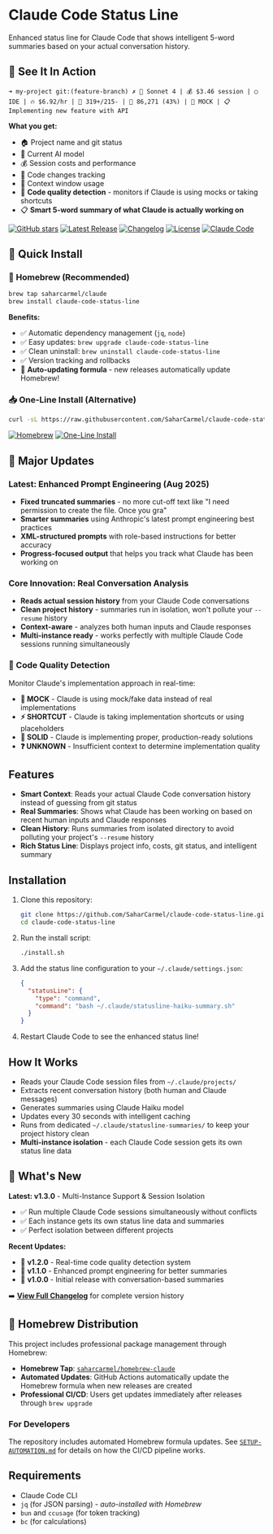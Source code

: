 # Claude Code Status Line

Enhanced status line for Claude Code that shows intelligent 5-word summaries based on your actual conversation history.

## 🎯 See It In Action

```
➜ my-project git:(feature-branch) ✗ 🤖 Sonnet 4 | 💰 $3.46 session | ◯ IDE | 🔥 $6.92/hr | 📝 319+/215- | 🧠 86,271 (43%) | 🚨 MOCK | 📋 Implementing new feature with API
```

**What you get:**
- 🏠 Project name and git status
- 🤖 Current AI model  
- 💰 Session costs and performance
- 📝 Code changes tracking
- 🧠 Context window usage
- 🚨 **Code quality detection** - monitors if Claude is using mocks or taking shortcuts
- 📋 **Smart 5-word summary of what Claude is actually working on**

[![GitHub stars](https://img.shields.io/github/stars/SaharCarmel/claude-code-status-line?style=flat-square)](https://github.com/SaharCarmel/claude-code-status-line/stargazers)
[![Latest Release](https://img.shields.io/badge/version-v1.3.0-blue?style=flat-square)](https://github.com/SaharCarmel/claude-code-status-line/releases)
[![Changelog](https://img.shields.io/badge/changelog-Keep%20a%20Changelog-orange?style=flat-square)](CHANGELOG.md)
[![License](https://img.shields.io/badge/license-MIT-blue?style=flat-square)](LICENSE)
[![Claude Code](https://img.shields.io/badge/Claude%20Code-Compatible-purple?style=flat-square&logo=anthropic)](https://claude.ai/code)

## 🚀 Quick Install

### 🍺 Homebrew (Recommended)
```bash
brew tap saharcarmel/claude
brew install claude-code-status-line
```

**Benefits:**
- ✅ Automatic dependency management (`jq`, `node`)
- ✅ Easy updates: `brew upgrade claude-code-status-line` 
- ✅ Clean uninstall: `brew uninstall claude-code-status-line`
- ✅ Version tracking and rollbacks
- 🤖 **Auto-updating formula** - new releases automatically update Homebrew!

### 📥 One-Line Install (Alternative)
```bash
curl -sL https://raw.githubusercontent.com/SaharCarmel/claude-code-status-line/main/install.sh | bash
```

[![Homebrew](https://img.shields.io/badge/Install-Homebrew-orange?style=for-the-badge&logo=homebrew&logoColor=white)](https://github.com/SaharCarmel/homebrew-claude)
[![One-Line Install](https://img.shields.io/badge/Install-One%20Line-brightgreen?style=for-the-badge&logo=terminal&logoColor=white)](https://raw.githubusercontent.com/SaharCarmel/claude-code-status-line/main/install.sh)

## 🚀 Major Updates

### Latest: Enhanced Prompt Engineering (Aug 2025)
- **Fixed truncated summaries** - no more cut-off text like "I need permission to create the file. Once you gra"
- **Smarter summaries** using Anthropic's latest prompt engineering best practices
- **XML-structured prompts** with role-based instructions for better accuracy
- **Progress-focused output** that helps you track what Claude has been working on

### Core Innovation: Real Conversation Analysis  
- **Reads actual session history** from your Claude Code conversations
- **Clean project history** - summaries run in isolation, won't pollute your `--resume` history
- **Context-aware** - analyzes both human inputs and Claude responses
- **Multi-instance ready** - works perfectly with multiple Claude Code sessions running simultaneously

### 🚨 Code Quality Detection
Monitor Claude's implementation approach in real-time:
- **🚨 MOCK** - Claude is using mock/fake data instead of real implementations
- **⚡ SHORTCUT** - Claude is taking implementation shortcuts or using placeholders  
- **🎯 SOLID** - Claude is implementing proper, production-ready solutions
- **❓ UNKNOWN** - Insufficient context to determine implementation quality

## Features

- **Smart Context**: Reads your actual Claude Code conversation history instead of guessing from git status
- **Real Summaries**: Shows what Claude has been working on based on recent human inputs and Claude responses
- **Clean History**: Runs summaries from isolated directory to avoid polluting your project's `--resume` history
- **Rich Status Line**: Displays project info, costs, git status, and intelligent summary

## Installation

1. Clone this repository:
   ```bash
   git clone https://github.com/SaharCarmel/claude-code-status-line.git
   cd claude-code-status-line
   ```

2. Run the install script:
   ```bash
   ./install.sh
   ```

3. Add the status line configuration to your `~/.claude/settings.json`:
   ```json
   {
     "statusLine": {
       "type": "command",
       "command": "bash ~/.claude/statusline-haiku-summary.sh"
     }
   }
   ```

4. Restart Claude Code to see the enhanced status line!


## How It Works

- Reads your Claude Code session files from `~/.claude/projects/`
- Extracts recent conversation history (both human and Claude messages)
- Generates summaries using Claude Haiku model
- Updates every 30 seconds with intelligent caching
- Runs from dedicated `~/.claude/statusline-summaries/` to keep your project history clean
- **Multi-instance isolation** - each Claude Code session gets its own status line data

## 📝 What's New

**Latest: v1.3.0** - Multi-Instance Support & Session Isolation
- ✅ Run multiple Claude Code sessions simultaneously without conflicts
- ✅ Each instance gets its own status line data and summaries
- ✅ Perfect isolation between different projects

**Recent Updates:**
- 🚨 **v1.2.0** - Real-time code quality detection system
- 🎯 **v1.1.0** - Enhanced prompt engineering for better summaries  
- 🚀 **v1.0.0** - Initial release with conversation-based summaries

➡️ **[View Full Changelog](CHANGELOG.md)** for complete version history

## 🍺 Homebrew Distribution

This project includes professional package management through Homebrew:

- **Homebrew Tap**: [`saharcarmel/homebrew-claude`](https://github.com/SaharCarmel/homebrew-claude)
- **Automated Updates**: GitHub Actions automatically update the Homebrew formula when new releases are created
- **Professional CI/CD**: Users get updates immediately after releases through `brew upgrade`

### For Developers
The repository includes automated Homebrew formula updates. See [`SETUP-AUTOMATION.md`](SETUP-AUTOMATION.md) for details on how the CI/CD pipeline works.

## Requirements

- Claude Code CLI
- `jq` (for JSON parsing) - *auto-installed with Homebrew*
- `bun` and `ccusage` (for token tracking)  
- `bc` (for calculations)
